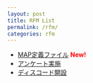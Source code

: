 ```yaml
---
layout: post
title: RFM List
permalink: /rfm/
categories: rfm
---
```


+ [MAP定義ファイル](xml) **<font color="Red">New!</font>**<br/>
+ [アンケート実施](oq) <br/>
+ [ディスコード開設](odc) <br/>
